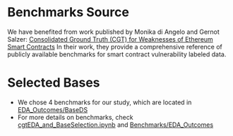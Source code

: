 # Benchmarks Source
We have benefited from work published by Monika di Angelo and Gernot Salzer: <A Href="https://github.com/gsalzer/cgt">Consolidated Ground Truth (CGT) for Weaknesses of Ethereum Smart Contracts</A>
In their work, they provide a comprehensive reference of publicly available benchmarks for smart contract vulnerability labeled data.
# Selected Bases
*  We chose 4 benchmarks for our study, which are located in <A Href="https://github.com/shikahJS/MultiTagging/tree/5cb3aafcb928b0dc3aa5631ef3df47ba8a0b4b15/Benchmarks/EDA_Outcomes/BaseDS"> EDA_Outcomes/BaseDS</A>
*  For more details on benchmarks, check <A Href="https://github.com/shikahJS/MultiTagging/blob/main/Benchmarks/cgtEDA_and_BaseSelection.ipynb">cgtEDA_and_BaseSelection.ipynb</A> and <A Href="https://github.com/shikahJS/MultiTagging/tree/5cb3aafcb928b0dc3aa5631ef3df47ba8a0b4b15/Benchmarks/EDA_Outcomes">Benchmarks/EDA_Outcomes</A> 
